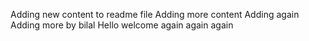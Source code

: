 Adding new content to readme file 
Adding more content
Adding again
Adding more by bilal
Hello welcome again
again
again
